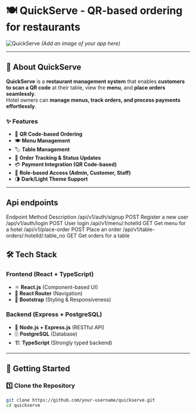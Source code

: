 # 🍽️ QuickServe - QR-based ordering for restaurants 

![QuickServe](https://your-image-link.com) _(Add an image of your app here)_

---

## 📌 About QuickServe  
**QuickServe** is a **restaurant management system** that enables **customers to scan a QR code** at their table, view the **menu**, and **place orders seamlessly**.  
Hotel owners can **manage menus, track orders, and process payments effortlessly**.  

### ✨ Features  
- 📲 **QR Code-based Ordering**  
- 🍽️ **Menu Management**  
- 🏷️ **Table Management**  
- 🔄 **Order Tracking & Status Updates**  
- 💳 **Payment Integration (QR Code-based)**  
- 👥 **Role-based Access (Admin, Customer, Staff)**  
- 🌗 **Dark/Light Theme Support**  

---

## Api endpoints
Endpoint	                              Method	Description
/api/v1/auth/signup	                      POST	Register a new user
/api/v1/auth/login	                      POST	User login
/api/v1/menu/:hotelId	                  GET	Get menu for a hotel
/api/v1/place-order	                      POST	Place an order
/api/v1/table-orders/:hotelId/:table_no	  GET	Get orders for a table

## 🛠️ Tech Stack  
### **Frontend (React + TypeScript)**  
- ⚛️ **React.js** (Component-based UI)  
- 🔗 **React Router** (Navigation)  
- 🎨 **Bootstrap** (Styling & Responsiveness)  

### **Backend (Express + PostgreSQL)**  
- 🚀 **Node.js + Express.js** (RESTful API)  
- 🗄️ **PostgreSQL** (Database)  
- 🏗️ **TypeScript** (Strongly typed backend)  

---

## 🚀 Getting Started  

### **1️⃣ Clone the Repository**  
```bash
git clone https://github.com/your-username/quickserve.git  
cd quickserve  
